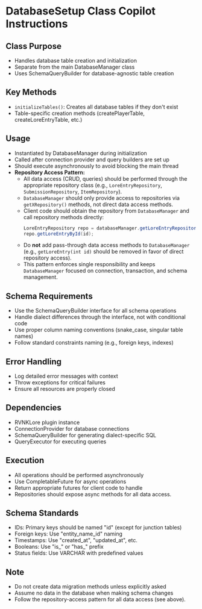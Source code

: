 # DatabaseSetup Class Copilot Instructions

## Class Purpose
- Handles database table creation and initialization
- Separate from the main DatabaseManager class
- Uses SchemaQueryBuilder for database-agnostic table creation

## Key Methods
- `initializeTables()`: Creates all database tables if they don't exist
- Table-specific creation methods (createPlayerTable, createLoreEntryTable, etc.)

## Usage
- Instantiated by DatabaseManager during initialization
- Called after connection provider and query builders are set up
- Should execute asynchronously to avoid blocking the main thread
- **Repository Access Pattern:**
  - All data access (CRUD, queries) should be performed through the appropriate repository class (e.g., `LoreEntryRepository`, `SubmissionRepository`, `ItemRepository`).
  - `DatabaseManager` should only provide access to repositories via `getXRepository()` methods, not direct data access methods.
  - Client code should obtain the repository from `DatabaseManager` and call repository methods directly:
    ```java
    LoreEntryRepository repo = databaseManager.getLoreEntryRepository();
    repo.getLoreEntryById(id);
    ```
  - Do **not** add pass-through data access methods to `DatabaseManager` (e.g., `getLoreEntry(int id)` should be removed in favor of direct repository access).
  - This pattern enforces single responsibility and keeps `DatabaseManager` focused on connection, transaction, and schema management.

## Schema Requirements
- Use the SchemaQueryBuilder interface for all schema operations
- Handle dialect differences through the interface, not with conditional code
- Use proper column naming conventions (snake_case, singular table names)
- Follow standard constraints naming (e.g., foreign keys, indexes)

## Error Handling
- Log detailed error messages with context
- Throw exceptions for critical failures
- Ensure all resources are properly closed

## Dependencies
- RVNKLore plugin instance
- ConnectionProvider for database connections
- SchemaQueryBuilder for generating dialect-specific SQL
- QueryExecutor for executing queries

## Execution
- All operations should be performed asynchronously
- Use CompletableFuture for async operations
- Return appropriate futures for client code to handle
- Repositories should expose async methods for all data access.

## Schema Standards
- IDs: Primary keys should be named "id" (except for junction tables)
- Foreign keys: Use "entity_name_id" naming
- Timestamps: Use "created_at", "updated_at", etc.
- Booleans: Use "is_" or "has_" prefix
- Status fields: Use VARCHAR with predefined values

## Note
- Do not create data migration methods unless explicitly asked
- Assume no data in the database when making schema changes
- Follow the repository-access pattern for all data access (see above).
